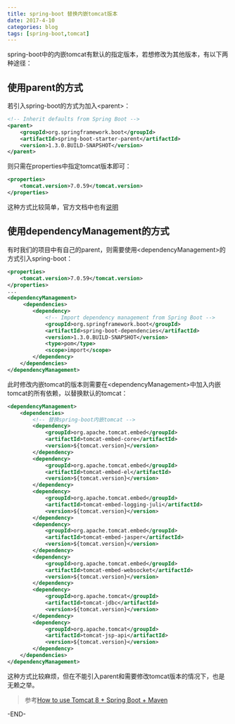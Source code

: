 ```yaml
---
title: spring-boot 替换内嵌tomcat版本
date: 2017-4-10
categories: blog
tags: [spring-boot,tomcat] 
---
```


spring-boot中的内嵌tomcat有默认的指定版本，若想修改为其他版本，有以下两种途径：

<!-- more -->

## 使用parent的方式
若引入spring-boot的方式为加入&lt;parent&gt;：
``` xml
<!-- Inherit defaults from Spring Boot -->
<parent>
    <groupId>org.springframework.boot</groupId>
    <artifactId>spring-boot-starter-parent</artifactId>
    <version>1.3.0.BUILD-SNAPSHOT</version>
</parent>
```
则只需在properties中指定tomcat版本即可：
``` xml
<properties>
    <tomcat.version>7.0.59</tomcat.version>
</properties>
```
这种方式比较简单，官方文档中也有[说明](http://docs.spring.io/spring-boot/docs/current-SNAPSHOT/reference/htmlsingle/#_use_tomcat_7_with_maven)

## 使用dependencyManagement的方式
有时我们的项目中有自己的parent，则需要使用&lt;dependencyManagement&gt;的方式引入spring-boot：
``` xml
<properties>
    <tomcat.version>7.0.59</tomcat.version>
</properties>
...
<dependencyManagement>
     <dependencies>
        <dependency>
            <!-- Import dependency management from Spring Boot -->
            <groupId>org.springframework.boot</groupId>
            <artifactId>spring-boot-dependencies</artifactId>
            <version>1.3.0.BUILD-SNAPSHOT</version>
            <type>pom</type>
            <scope>import</scope>
        </dependency>
    </dependencies>
</dependencyManagement>
```
此时修改内嵌tomcat的版本则需要在&lt;dependencyManagement&gt;中加入内嵌tomcat的所有依赖，以替换默认的tomcat：
``` xml
<dependencyManagement>
	<dependencies>
		<!-- 替换spring-boot内嵌tomcat -->
		<dependency>
			<groupId>org.apache.tomcat.embed</groupId>
			<artifactId>tomcat-embed-core</artifactId>
			<version>${tomcat.version}</version>
		</dependency>
		<dependency>
			<groupId>org.apache.tomcat.embed</groupId>
			<artifactId>tomcat-embed-el</artifactId>
			<version>${tomcat.version}</version>
		</dependency>
		<dependency>
			<groupId>org.apache.tomcat.embed</groupId>
			<artifactId>tomcat-embed-logging-juli</artifactId>
			<version>${tomcat.version}</version>
		</dependency>
		<dependency>
			<groupId>org.apache.tomcat.embed</groupId>
			<artifactId>tomcat-embed-jasper</artifactId>
			<version>${tomcat.version}</version>
		</dependency>
		<dependency>
			<groupId>org.apache.tomcat.embed</groupId>
			<artifactId>tomcat-embed-websocket</artifactId>
			<version>${tomcat.version}</version>
		</dependency>
		<dependency>
			<groupId>org.apache.tomcat</groupId>
			<artifactId>tomcat-jdbc</artifactId>
			<version>${tomcat.version}</version>
		</dependency>
		<dependency>
			<groupId>org.apache.tomcat</groupId>
			<artifactId>tomcat-jsp-api</artifactId>
			<version>${tomcat.version}</version>
		</dependency>
	</dependencies>
</dependencyManagement>
```
这种方式比较麻烦，但在不能引入parent和需要修改tomcat版本的情况下，也是无赖之举。

> 参考[How to use Tomcat 8 + Spring Boot + Maven](http://stackoverflow.com/questions/24124193/how-to-use-tomcat-8-spring-boot-maven)

-END-
